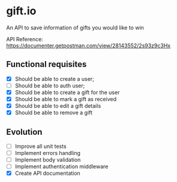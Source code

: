 # gift.io
An API to save information of gifts you would like to win

API Reference: https://documenter.getpostman.com/view/28143552/2s93z9c3Hx

## Functional requisites

- [X] Should be able to create a user;
- [ ] Should be able to auth user;
- [X] Should be able to create a gift for the user
- [X] Should be able to mark a gift as received
- [X] Should be able to edit a gift details
- [X] Should be able to remove a gift

## Evolution

- [ ] Improve all unit tests
- [ ] Implement errors handling
- [ ] Implement body validation
- [ ] Implement authentication middleware
- [X] Create API documentation